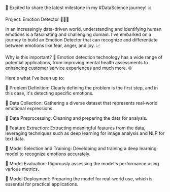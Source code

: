 🚀 Excited to share the latest milestone in my #DataScience journey! 📊

Project: Emotion Detector 🧐🤬😃

In an increasingly data-driven world, understanding and identifying human emotions is a fascinating and challenging domain. I've embarked on a journey to build an Emotion Detector that can recognize and differentiate between emotions like fear, anger, and joy. 📈

Why is this important? 🤔 Emotion detection technology has a wide range of potential applications, from improving mental health assessments to enhancing customer service experiences and much more. 🌐

Here's what I've been up to:

📌 Problem Definition: Clearly defining the problem is the first step, and in this case, it's detecting specific emotions.

📌 Data Collection: Gathering a diverse dataset that represents real-world emotional expressions.

📌 Data Preprocessing: Cleaning and preparing the data for analysis.

📌 Feature Extraction: Extracting meaningful features from the data, leveraging techniques such as deep learning for image analysis and NLP for text data.

📌 Model Selection and Training: Developing and training a deep learning model to recognize emotions accurately.

📌 Model Evaluation: Rigorously assessing the model's performance using various metrics.

📌 Model Deployment: Preparing the model for real-world use, which is essential for practical applications.
